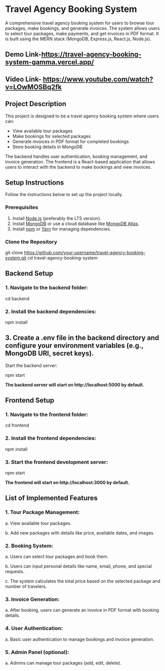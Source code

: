 # Travel Agency Booking System

A comprehensive travel agency booking system for users to browse tour packages, make bookings, and generate invoices. The system allows users to select tour packages, make payments, and get invoices in PDF format. It is built using the MERN stack (MongoDB, Express.js, React.js, Node.js).

## Demo Link-https://travel-agency-booking-system-gamma.vercel.app/
## Video Link- https://www.youtube.com/watch?v=LOwMOSBq2fk

## Project Description

This project is designed to be a travel agency booking system where users can:

- View available tour packages
- Make bookings for selected packages
- Generate invoices in PDF format for completed bookings
- Store booking details in MongoDB

The backend handles user authentication, booking management, and invoice generation. The frontend is a React-based application that allows users to interact with the backend to make bookings and view invoices.

## Setup Instructions

Follow the instructions below to set up the project locally.

### Prerequisites

1. Install [Node.js](https://nodejs.org/) (preferably the LTS version).
2. Install [MongoDB](https://www.mongodb.com/) or use a cloud database like [MongoDB Atlas](https://www.mongodb.com/cloud/atlas).
3. Install [npm](https://www.npmjs.com/) or [Yarn](https://yarnpkg.com/) for managing dependencies.

### Clone the Repository
git clone https://github.com/your-username/travel-agency-booking-system.git
cd travel-agency-booking-system

## Backend Setup

### 1. Navigate to the backend folder:

cd backend

### 2. Install the backend dependencies:


npm install

## 3. Create a .env file in the backend directory and configure your environment variables (e.g., MongoDB URI, secret keys).


<p>Start the backend server:</p>

npm start

<b>The backend server will start on http://localhost:5000 by default.</b>

## Frontend Setup

### 1. Navigate to the frontend folder:


cd frontend
### 2. Install the frontend dependencies:

npm install

### 3. Start the frontend development server:


npm start

<b>The frontend will start on http://localhost:3000 by default.</b>

## List of Implemented Features

### 1. Tour Package Management:

a. View available tour packages.

b. Add new packages with details like price, available dates, and images.

### 2. Booking System:

a. Users can select tour packages and book them.

b. Users can input personal details like name, email, phone, and special requests.

c. The system calculates the total price based on the selected package and number of travelers.

### 3. Invoice Generation:

a. After booking, users can generate an invoice in PDF format with booking details.

### 4. User Authentication:

a. Basic user authentication to manage bookings and invoice generation.

### 5. Admin Panel (optional):

a. Admins can manage tour packages (add, edit, delete).




